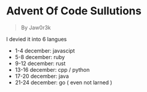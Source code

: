 # Advent Of Code Sullutions
> By Jaw0r3k

I devied it into 6 langues
- 1-4 december: javascipt
- 5-8 december: ruby
- 9-12 december: rust
- 13-16 december: cpp / python
- 17-20 december: java
- 21-24 december: go ( even not larned )
